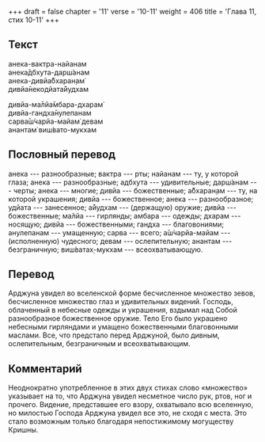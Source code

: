 +++
draft = false
chapter = '11'
verse = '10-11'
weight = 406
title = 'Глава 11, стих 10-11'
+++
## Текст

анека-вактра-найанам  
анека̄дбхута-дарш́анам  
анека-дивйа̄бхаран̣ам̇  
дивйа̄некодйата̄йудхам  

дивйа-ма̄лйа̄мбара-дхарам̇  
дивйа-гандха̄нулепанам  
сарва̄ш́чарйа-майам̇ девам  
анантам̇ виш́вато-мукхам

## Пословный перевод

анека --- разнообразные; вактра --- рты; найанам --- ту, у которой
глаза; анека --- разнообразные; адбхута --- удивительные; дарш́анам ---
черты; анека --- многие; дивйа --- божественные; а̄бхаран̣ам --- ту, на
которой украшения; дивйа --- божественное; анека --- разнообразное;
удйата --- занесенное; а̄йудхам --- (держащую) оружие; дивйа ---
божественные; ма̄лйа --- гирлянды; амбара --- одежды; дхарам --- носящую;
дивйа --- божественными; гандха --- благовониями; анулепанам ---
умащенную; сарва --- всего; а̄ш́чарйа-майам --- (исполненную) чудесного;
девам --- ослепительную; анантам --- безграничную; виш́ватах̣-мукхам ---
всеохватывающую.

## Перевод

Арджуна увидел во вселенской форме бесчисленное множество зевов,
бесчисленное множество глаз и удивительных видений. Господь, облаченный
в небесные одежды и украшения, вздымал над Собой разнообразное
божественное оружие. Тело Его было украшено небесными гирляндами и
умащено божественными благовонными маслами. Все, что предстало перед
Арджуной, было дивным, ослепительным, безграничным и всеохватывающим.

## Комментарий

Неоднократно употребленное в этих двух стихах слово «множество»
указывает на то, что Арджуна увидел несметное число рук, ртов, ног и
прочего. Видение, представшее его взору, охватывало всю вселенную, но
милостью Господа Арджуна увидел все это, не сходя с места. Это стало
возможным только благодаря непостижимому могуществу Кришны.
